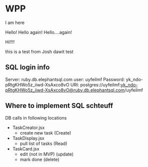 # WPP

I am here

Hello! Hello again! Hello....again!

Hi!!!!

this is a test from Josh
dawit test

## SQL login info

Server: ruby.db.elephantsql.com
user: uyfeilmf
Password: yk_ndo-pRtgKHWo5z_iiwd-XsAxco8vO
URI: postgres://uyfeilmf:yk_ndo-pRtgKHWo5z_iiwd-XsAxco8vO@ruby.db.elephantsql.com/uyfeilmf

## Where to implement SQL schteuff

DB calls in following locations

- TaskCreator.jsx
  - create new task (Create)
- TaskDisplay.jsx
  - pull list of tasks (Read)
- TaskCard.jsx
  - edit (not in MVP) (update)
  - mark done (delete)

  
